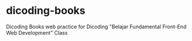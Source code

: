 # dicoding-books
Dicoding Books web practice for Dicoding "Belajar Fundamental Front-End Web Development" Class
